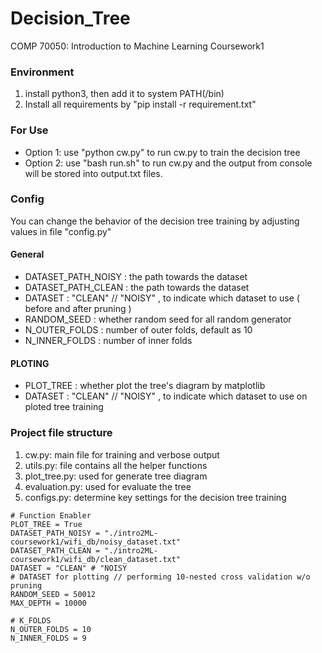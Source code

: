 # Decision_Tree
COMP 70050: Introduction to Machine Learning Coursework1

### Environment
1. install python3, then add it to system PATH(/bin)
2. Install all requirements by "pip install -r requirement.txt"

### For Use
* Option 1: use "python cw.py" to run cw.py to train the decision tree
* Option 2: use "bash run.sh" to run cw.py and the output from console will be stored into output.txt files.

### Config
You can change the behavior of the decision tree training by adjusting values in file "config.py"
#### General
* DATASET_PATH_NOISY    : the path towards the dataset
* DATASET_PATH_CLEAN    : the path towards the dataset
* DATASET               : "CLEAN" // "NOISY" , to indicate which dataset to use ( before and after pruning )
* RANDOM_SEED           : whether random seed for all random generator
* N_OUTER_FOLDS         : number of outer folds, default as 10
* N_INNER_FOLDS         : number of inner folds
#### PLOTING 
* PLOT_TREE             : whether plot the tree's diagram by matplotlib  
* DATASET               : "CLEAN" // "NOISY" , to indicate which dataset to use on ploted tree training 

### Project file structure
1. cw.py: main file for training and verbose output
2. utils.py: file contains all the helper functions
3. plot_tree.py: used for generate tree diagram
4. evaluation.py: used for evaluate the tree
5. configs.py: determine key settings for the decision tree training
```
# Function Enabler
PLOT_TREE = True
DATASET_PATH_NOISY = "./intro2ML-coursework1/wifi_db/noisy_dataset.txt"
DATASET_PATH_CLEAN = "./intro2ML-coursework1/wifi_db/clean_dataset.txt"
DATASET = "CLEAN" # "NOISY                                                     # DATASET for plotting // performing 10-nested cross validation w/o pruning
RANDOM_SEED = 50012
MAX_DEPTH = 10000

# K_FOLDS
N_OUTER_FOLDS = 10
N_INNER_FOLDS = 9
```



